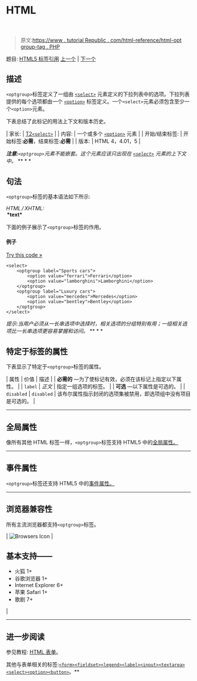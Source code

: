 # HTML <optgroup>标签</optgroup>

> 原文:[https://www . tutorial Republic . com/html-reference/html-opt group-tag . PHP](https://www.tutorialrepublic.com/html-reference/html-optgroup-tag.php)

题目: [HTML5 标签引用](html5-tags.php) [上一个](html-ol-tag.php) | [下一个](html-option-tag.php)

## 描述

`<optgroup>`标签定义了一组由 [`<select>`](html-select-tag.php) 元素定义的下拉列表中的选项。下拉列表提供的每个选项都由一个 [`<option>`](html-option-tag.php) 标签定义。一个`<select>`元素必须包含至少一个`<option>`元素。

下表总结了此标记的用法上下文和版本历史。

| 家长: | [T2`<select>`](html-select-tag.php) |
| 内容: | 一个或多个 [`<option>`](html-option-tag.php) 元素 |
| 开始/结束标签: | 开始标签:**必需**，结束标签:**必需** |
| 版本: | HTML 4，4.01，5 |

 ***注意:**`<optgroup>`元素不能嵌套。这个元素应该只出现在 [`<select>`](html-select-tag.php) 元素的上下文中。*  ** * *

## 句法

`<optgroup>`标签的基本语法如下所示:

*HTML / XHTML:* <optgroup label="*text*"> ... </optgroup>

下面的例子展示了`<optgroup>`标签的作用。

#### 例子

[Try this code »](../codelab.php?topic=html&file=optgroup-tag "Try this code using online Editor")

```
<select>
    <optgroup label="Sports cars">
        <option value="ferrari">Ferrari</option>
        <option value="lamborghini">Lamborghini</option>
    </optgroup>
    <optgroup label="Luxury cars">
        <option value="mercedes">Mercedes</option>
        <option value="bentley">Bentley</option>
    </optgroup>
</select>
```

 *提示:当用户必须从一长串选项中选择时，相关选项的分组特别有用；一组相关选项比一长串选项更容易掌握和访问。*  ** * *

## 特定于标签的属性

下表显示了特定于`<optgroup>`标签的属性。

| 属性 | 价值 | 描述 |
| **必需的** —为了使标记有效，必须在该标记上指定以下属性。 |
| `label` | *正文* | 指定一组选项的标签。 |
| **可选** —以下属性是可选的。 |
| `disabled` | `disabled` | 该布尔属性指示封闭的选项集被禁用，即选项组中没有项目是可选的。 |

* * *

## 全局属性

像所有其他 HTML 标签一样，`<optgroup>`标签支持 HTML5 中的[全局属性。](html5-global-attributes.php)

* * *

## 事件属性

`<optgroup>`标签还支持 HTML5 中的[事件属性。](html5-event-attributes.php)

* * *

## 浏览器兼容性

所有主流浏览器都支持`<optgroup>`标签。

| ![Browsers Icon](../Images/e9331123c77668c1832e541c2fca1002.png) | 

## 基本支持——

*   火狐 1+
*   谷歌浏览器 1+
*   Internet Explorer 6+
*   苹果 Safari 1+
*   歌剧 7+

 |

* * *

## 进一步阅读

参见教程: [HTML 表单](../html-tutorial/html-forms.php)。

其他与表单相关的标签:[`<form>`](html-form-tag.php)[`<fieldset>`](html-fieldset-tag.php)[`<legend>`](html-legend-tag.php)[`<label>`](html-label-tag.php)[`<input>`](html-input-tag.php)[`<textarea>`](html-textarea-tag.php)[`<select>`](html-select-tag.php)[`<option>`](html-option-tag.php)[`<button>`](html-button-tag.php)。**